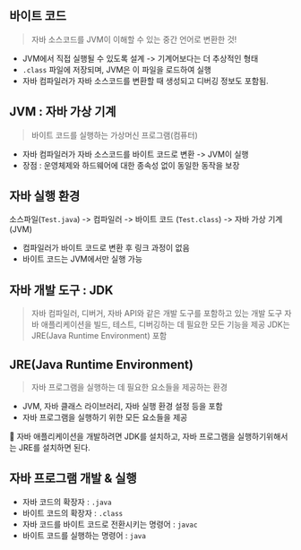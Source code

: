 ## 바이트 코드
> 자바 소스코드를 JVM이 이해할 수 있는 중간 언어로 변환한 것!
- JVM에서 직접 실행될 수 있도록 설계 -> 기계어보다는 더 추상적인 형태
- `.class` 파일에 저장되며, JVM은 이 파일을 로드하여 실행
- 자바 컴파일러가 자바 소스코드를 변환할 때 생성되고 디버깅 정보도 포함됨. 

## JVM : 자바 가상 기계
> 바이트 코드를 실행하는 가상머신 프로그램(컴퓨터)
- 자바 컴파일러가 자바 소스코드를 바이트 코드로 변환 -> JVM이 실행
- 장점 : 운영체제와 하드웨어에 대한 종속성 없이 동일한 동작을 보장

## 자바 실행 환경
소스파일(`Test.java`) -> 컴파일러 -> 바이트 코드 (`Test.class`) -> 자바 가상 기계(JVM)
- 컴파일러가 바이트 코드로 변환 후 링크 과정이 없음
- 바이트 코드는 JVM에서만 실행 가능

## 자바 개발 도구 : JDK
> 자바 컴파일러, 디버거, 자바 API와 같은 개발 도구를 포함하고 있는 개발 도구
자바 애플리케이션을 빌드, 테스트, 디버깅하는 데 필요한 모든 기능을 제공
JDK는 JRE(Java Runtime Environment) 포함

## JRE(Java Runtime Environment)
> 자바 프로그램을 실행하는 데 필요한 요소들을 제공하는 환경
- JVM, 자바 클래스 라이브러리, 자바 실행 환경 설정 등을 포함
- 자바 프로그램을 실행하기 위한 모든 요소들을 제공

🎃 자바 애플리케이션을 개발하려면 JDK를 설치하고, 자바 프로그램을 실행하기위해서는 JRE를 설치하면 된다.

## 자바 프로그램 개발 & 실행
- 자바 코드의 확장자 :  `.java`
- 바이트 코드의 확장자 : `.class`
- 자바 코드를 바이트 코드로 전환시키는 명령어 : `javac`
- 바이트 코드를 실행하는 명령어 : `java`


